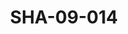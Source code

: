 ---
pid: SHA-09-014
title: SHA-09-014
language: en
collection: Sharhabil Ahmed
original_label: 
rights: Sharhabil Ahmed
location_of_original: Sharhabil Ahmed
photographer_or_studio: 
scanned_from: photograph 7.3 by 10.5
_date: '1964'
location: Wau
description: Sharhabil Ahmed's band and someone else
additional_notes: 
permission_display: 'yes'
on_server: 'no'
on_website: 'no'
permalink: /archive/en/sha-09-014.html
layout: photo-page
---